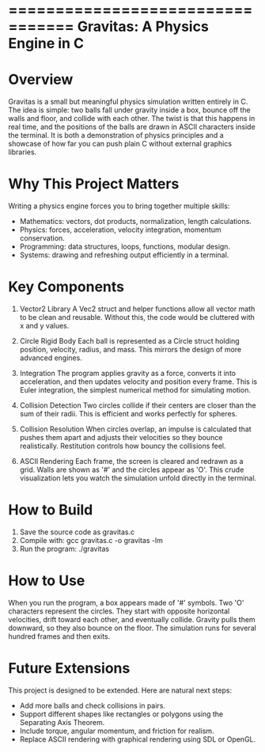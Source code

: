 =================================
Gravitas: A Physics Engine in C
=================================
Overview
========
Gravitas is a small but meaningful physics simulation written entirely in C.
The idea is simple: two balls fall under gravity inside a box, bounce off the
walls and floor, and collide with each other. The twist is that this happens
in real time, and the positions of the balls are drawn in ASCII characters
inside the terminal. It is both a demonstration of physics principles and a
showcase of how far you can push plain C without external graphics libraries.

# Why This Project Matters

Writing a physics engine forces you to bring together multiple skills:

- Mathematics: vectors, dot products, normalization, length calculations.
- Physics: forces, acceleration, velocity integration, momentum conservation.
- Programming: data structures, loops, functions, modular design.
- Systems: drawing and refreshing output efficiently in a terminal.

# Key Components

1. Vector2 Library
   A Vec2 struct and helper functions allow all vector math to be clean and
   reusable. Without this, the code would be cluttered with x and y values.

2. Circle Rigid Body
   Each ball is represented as a Circle struct holding position, velocity,
   radius, and mass. This mirrors the design of more advanced engines.

3. Integration
   The program applies gravity as a force, converts it into acceleration, and
   then updates velocity and position every frame. This is Euler integration,
   the simplest numerical method for simulating motion.

4. Collision Detection
   Two circles collide if their centers are closer than the sum of their
   radii. This is efficient and works perfectly for spheres.

5. Collision Resolution
   When circles overlap, an impulse is calculated that pushes them apart and
   adjusts their velocities so they bounce realistically. Restitution controls
   how bouncy the collisions feel.

6. ASCII Rendering
   Each frame, the screen is cleared and redrawn as a grid. Walls are shown as
   '#' and the circles appear as 'O'. This crude visualization lets you watch
   the simulation unfold directly in the terminal.

# How to Build

1. Save the source code as gravitas.c
2. Compile with:
   gcc gravitas.c -o gravitas -lm
3. Run the program:
   ./gravitas

# How to Use

When you run the program, a box appears made of '#' symbols. Two 'O' characters
represent the circles. They start with opposite horizontal velocities, drift
toward each other, and eventually collide. Gravity pulls them downward, so they
also bounce on the floor. The simulation runs for several hundred frames and
then exits.

# Future Extensions

This project is designed to be extended. Here are natural next steps:

- Add more balls and check collisions in pairs.
- Support different shapes like rectangles or polygons using the Separating
  Axis Theorem.
- Include torque, angular momentum, and friction for realism.
- Replace ASCII rendering with graphical rendering using SDL or OpenGL.
